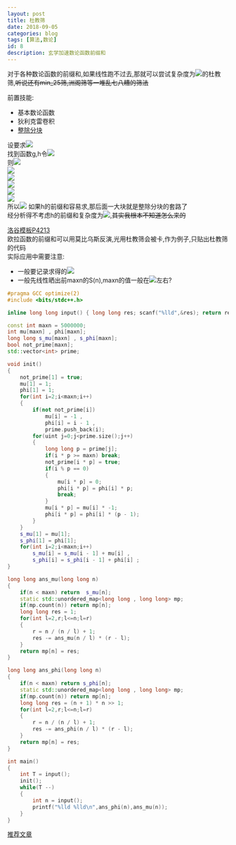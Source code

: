 ```yaml
---
layout: post
title: 杜教筛
date: 2018-09-05
categories: blog
tags: [算法,数论]
id: 8
description: 玄学加速数论函数前缀和
---
```


<script type="text/javascript" src="https://cdn.mathjax.org/mathjax/latest/MathJax.js?config=TeX-AMS_HTML"></script>

对于各种数论函数的前缀和,如果线性跑不过去,那就可以尝试复杂度为<img src="http://latex.codecogs.com/gif.latex?O(n^{2/3})"/>的杜教筛,~~听说还有min_25筛,洲阁筛等一堆乱七八糟的筛法~~

前置技能:  
- 基本数论函数  
- 狄利克雷卷积  
- [整除分块](/blog/2018/09/05/整除分块)

设要求<img src="http://latex.codecogs.com/gif.latex?S(n)=\sum_{i=1}^{n}f(i)"/>  
找到函数g,h令<img src="http://latex.codecogs.com/gif.latex?h = f * g"/>  
则<img src="http://latex.codecogs.com/gif.latex?\sum_{i=1}^nh(i)"/>  
<img src="http://latex.codecogs.com/gif.latex? = \sum_{i=1}^n\sum_{d|i}f(\frac{i}{d})*g(d)"/>  
<img src="http://latex.codecogs.com/gif.latex? = \sum_{d=1}^ng(d)*\sum_{i=d}^nf(\frac{i}{d})*[i|d]"/>    
<img src="http://latex.codecogs.com/gif.latex? = \sum_{d=1}^ng(d)*\sum_{i=1}^{n/d}f(i)"/>  
<img src="http://latex.codecogs.com/gif.latex? = \sum_{d=1}^ng(d)*S(\frac{n}{d})"/>  
<img src="http://latex.codecogs.com/gif.latex? = g(1)*S(n) + \sum_{d=2}^ng(d)*S(\frac{n}{d})"/>  
所以<img src="http://latex.codecogs.com/gif.latex?S(n) = \sum_{i=1}^nh(i) - \sum_{d=2}^ng(d)*S(\frac{n}{d})"/>
如果h的前缀和容易求,那后面一大块就是整除分块的套路了  
经分析得不考虑h的前缀和复杂度为<img src="http://latex.codecogs.com/gif.latex?O(n^{2/3})"/>,~~其实我根本不知道怎么来的~~  

[洛谷模板P4213](https://www.luogu.org/problemnew/show/P4213)  
欧拉函数的前缀和可以用莫比乌斯反演,光用杜教筛会被卡,作为例子,只贴出杜教筛的代码  
实际应用中需要注意:
- 一般要记录求得的<img src="http://latex.codecogs.com/gif.latex?S(n)"/>    
- 一般先线性晒出前maxn的S(n),maxn的值一般在<img src="http://latex.codecogs.com/gif.latex?\sqrt{n}"/>左右?  

```cpp
#pragma GCC optimize(2)
#include <bits/stdc++.h>

inline long long input() { long long res; scanf("%lld",&res); return res; }

const int maxn = 5000000;
int mu[maxn] , phi[maxn];
long long s_mu[maxn] , s_phi[maxn];
bool not_prime[maxn];
std::vector<int> prime;

void init()
{
	not_prime[1] = true;
	mu[1] = 1;
	phi[1] = 1;
	for(int i=2;i<maxn;i++)
	{
		if(not not_prime[i])
			mu[i] = -1 ,
			phi[i] = i - 1 ,
			prime.push_back(i);
		for(uint j=0;j<prime.size();j++)
		{
			long long p = prime[j];
			if(i * p >= maxn) break;
			not_prime[i * p] = true;
			if(i % p == 0)
			{
				mu[i * p] = 0;
				phi[i * p] = phi[i] * p;
				break;
			}
			mu[i * p] = mu[i] * -1;
			phi[i * p] = phi[i] * (p - 1);
		}
	}
	s_mu[1] = mu[1];
	s_phi[1] = phi[1];
	for(int i=2;i<maxn;i++)
		s_mu[i] = s_mu[i - 1] + mu[i] ,
		s_phi[i] = s_phi[i - 1] + phi[i] ;
}

long long ans_mu(long long n)
{
	if(n < maxn) return  s_mu[n];
	static std::unordered_map<long long , long long> mp;
	if(mp.count(n)) return mp[n];
	long long res = 1;
	for(int l=2,r;l<=n;l=r)
	{
		r = n / (n / l) + 1;
		res -= ans_mu(n / l) * (r - l);
	}
	return mp[n] = res;
}

long long ans_phi(long long n)
{
	if(n < maxn) return s_phi[n];
	static std::unordered_map<long long , long long> mp;
	if(mp.count(n)) return mp[n];
	long long res = (n + 1) * n >> 1;
	for(int l=2,r;l<=n;l=r)
	{
		r = n / (n / l) + 1;
		res -= ans_phi(n / l) * (r - l);
	}
	return mp[n] = res;
}

int main()
{
	int T = input();
	init();
	while(T --)
	{
		int n = input();
		printf("%lld %lld\n",ans_phi(n),ans_mu(n));
	}
}
```

[推荐文章](https://www.cnblogs.com/peng-ym/p/9446555.html)
